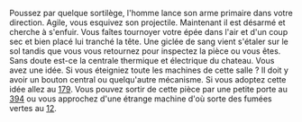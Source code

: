 Poussez par quelque sortilège, l'homme lance son arme primaire dans votre direction. Agile, vous esquivez son projectile. Maintenant il est désarmé et cherche à s'enfuir. Vous faîtes tournoyer votre épée dans l'air et d'un coup sec et bien placé lui tranché la tête. Une giclée de sang vient s'étaler sur le sol tandis que vous vous retournez pour inspectez la pièce ou vous êtes. Sans doute est-ce la centrale thermique et électrique du chateau. Vous avez une idée. Si vous éteigniez toute les machines de cette salle ? Il doit y avoir un bouton central ou quelqu'autre mécanisme. Si vous adoptez cette idée allez au [179](179). Vous pouvez sortir de cette pièce par une petite porte au [394](394) ou vous approchez d'une étrange machine d'où sorte des fumées vertes au [12](12).